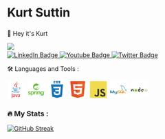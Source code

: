# Kurt Suttin 
### 
:wave: Hey it's Kurt 
<div>
  <img src="https://media.giphy.com/media/bGgsc5mWoryfgKBx1u/giphy.gif" width="300"/>
</div>

<div id="badges">
  <a href="https://www.linkedin.com/in/kurtsuttin">
    <img src="https://img.shields.io/badge/LinkedIn-blue?style=for-the-badge&logo=linkedin&logoColor=white" alt="LinkedIn Badge"/>
  </a>
  <a href="https://www.instagram.com/kurtsuttin/?igshid=OGQ5ZDc2ODk2ZA==">
    <img src="https://img.shields.io/badge/instagram-purple?style=for-the-badge&logo=instagram&logoColor=white" alt="Youtube Badge"/>
  </a>
  <a href="https://www.youtube.com/channel/UC2PIfpg4ghFNedl4WxfOyFA">
    <img src="https://img.shields.io/badge/youtube-red?style=for-the-badge&logo=youtube&logoColor=white" alt="Twitter Badge"/>
  </a>
</div>

 :hammer_and_wrench: Languages and Tools :

<div>
  <img src="https://github.com/devicons/devicon/blob/master/icons/java/java-original-wordmark.svg" title="Java" alt="Java" width="40" height="40"/>&nbsp;
  <img src="https://github.com/devicons/devicon/blob/master/icons/spring/spring-original-wordmark.svg" title="Spring" alt="Spring" width="40" height="40"/>&nbsp;
  <img src="https://github.com/devicons/devicon/blob/master/icons/css3/css3-plain-wordmark.svg"  title="CSS3" alt="CSS" width="40" height="40"/>&nbsp;
  <img src="https://github.com/devicons/devicon/blob/master/icons/html5/html5-original.svg" title="HTML5" alt="HTML" width="40" height="40"/>&nbsp;
  <img src="https://github.com/devicons/devicon/blob/master/icons/javascript/javascript-original.svg" title="JavaScript" alt="JavaScript" width="40" height="40"/>&nbsp;
  <img src="https://github.com/devicons/devicon/blob/master/icons/mysql/mysql-original-wordmark.svg" title="MySQL"  alt="MySQL" width="40" height="40"/>&nbsp;
  <img src="https://github.com/devicons/devicon/blob/master/icons/nodejs/nodejs-original-wordmark.svg" title="NodeJS" alt="NodeJS" width="40" height="40"/>&nbsp;
</div>

### :fire: My Stats :
[![GitHub Streak](https://github-readme-streak-stats.herokuapp.com?user=Kurt-Suttin&theme=sunset-gradient)](https://git.io/streak-stats)

